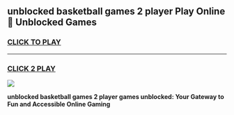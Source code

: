 
## unblocked basketball games 2 player Play Online 👋 Unblocked Games
<h3>
<a href="https://premium.freeplayer.one?title=unblocked_basketball_games_2_player&ref=19F">CLICK TO PLAY</a></h3>
<hr>

<h3>
<a href="https://premium.freeplayer.one?title=unblocked_basketball_games_2_player&ref=19F">CLICK 2 PLAY</a>
  
</h3>

<a href="https://premium.freeplayer.one?title=unblocked_basketball_games_2_player&ref=19F"><img src="https://clearcache.store/games.png"></a>


**unblocked basketball games 2 player games unblocked: Your Gateway to Fun and Accessible Online Gaming**
